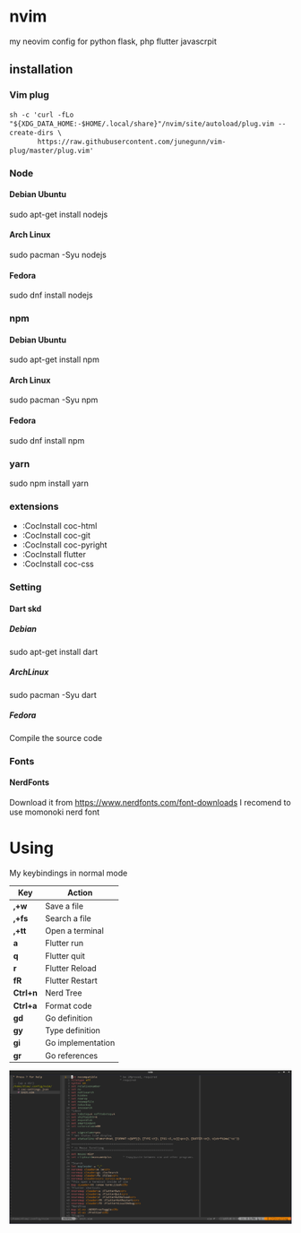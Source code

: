 # nvim
my neovim config for python flask, php flutter javascrpit
## installation
### Vim plug
```
sh -c 'curl -fLo "${XDG_DATA_HOME:-$HOME/.local/share}"/nvim/site/autoload/plug.vim --create-dirs \
       https://raw.githubusercontent.com/junegunn/vim-plug/master/plug.vim'
```
       
### Node
#### Debian Ubuntu
sudo apt-get install nodejs
#### Arch Linux
sudo pacman -Syu nodejs
#### Fedora
sudo dnf install nodejs
### npm
#### Debian Ubuntu
sudo apt-get install npm
#### Arch Linux
sudo pacman -Syu npm
#### Fedora
sudo dnf install npm
### yarn
sudo npm install yarn
### extensions 
- :CocInstall coc-html
- :CocInstall coc-git
- :CocInstall coc-pyright
- :CocInstall flutter
- :CocInstall coc-css
### Setting
#### Dart skd
##### Debian 
sudo apt-get install dart
##### ArchLinux 
sudo pacman -Syu dart
##### Fedora
Compile the source code
### Fonts
#### NerdFonts
Download it from https://www.nerdfonts.com/font-downloads
I recomend to use momonoki nerd font
# Using

My keybindings in normal mode

| Key                  | Action                     |
| -------------------- | -------------------------- |
| **,+w**              | Save a file                 |
| **,+fs**             | Search a file               |
| **,+tt**             | Open a terminal            |
| **a**                | Flutter run                |
| **q**                | Flutter quit               |
| **r**                | Flutter Reload             |
| **fR**               | Flutter Restart            |  
| **Ctrl+n**           | Nerd Tree                  |
| **Ctrl+a**           | Format code                |
| **gd**               | Go definition               |
| **gy**               | Type definition             |
| **gi**               | Go implementation          |
| **gr**               | Go references              |

![](./1.png)
